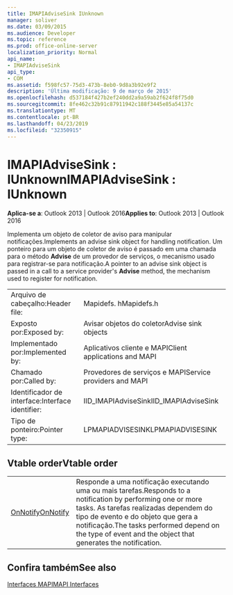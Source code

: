 ```yaml
---
title: IMAPIAdviseSink IUnknown
manager: soliver
ms.date: 03/09/2015
ms.audience: Developer
ms.topic: reference
ms.prod: office-online-server
localization_priority: Normal
api_name:
- IMAPIAdviseSink
api_type:
- COM
ms.assetid: f598fc57-75d3-473b-8eb0-9d8a3b92e9f2
description: 'Última modificação: 9 de março de 2015'
ms.openlocfilehash: d537184f427b2ef240dd2a9a59ab2f624f8f75d0
ms.sourcegitcommit: 8fe462c32b91c87911942c188f3445e85a54137c
ms.translationtype: MT
ms.contentlocale: pt-BR
ms.lasthandoff: 04/23/2019
ms.locfileid: "32350915"
---
```

# <a name="imapiadvisesink--iunknown"></a><span data-ttu-id="ca93d-103">IMAPIAdviseSink : IUnknown</span><span class="sxs-lookup"><span data-stu-id="ca93d-103">IMAPIAdviseSink : IUnknown</span></span>

  
  
<span data-ttu-id="ca93d-104">**Aplica-se a**: Outlook 2013 | Outlook 2016</span><span class="sxs-lookup"><span data-stu-id="ca93d-104">**Applies to**: Outlook 2013 | Outlook 2016</span></span> 
  
<span data-ttu-id="ca93d-105">Implementa um objeto de coletor de aviso para manipular notificações.</span><span class="sxs-lookup"><span data-stu-id="ca93d-105">Implements an advise sink object for handling notification.</span></span> <span data-ttu-id="ca93d-106">Um ponteiro para um objeto de coletor de aviso é passado em uma chamada para o método **Advise** de um provedor de serviços, o mecanismo usado para registrar-se para notificação.</span><span class="sxs-lookup"><span data-stu-id="ca93d-106">A pointer to an advise sink object is passed in a call to a service provider's **Advise** method, the mechanism used to register for notification.</span></span> 
  
|||
|:-----|:-----|
|<span data-ttu-id="ca93d-107">Arquivo de cabeçalho:</span><span class="sxs-lookup"><span data-stu-id="ca93d-107">Header file:</span></span>  <br/> |<span data-ttu-id="ca93d-108">Mapidefs. h</span><span class="sxs-lookup"><span data-stu-id="ca93d-108">Mapidefs.h</span></span>  <br/> |
|<span data-ttu-id="ca93d-109">Exposto por:</span><span class="sxs-lookup"><span data-stu-id="ca93d-109">Exposed by:</span></span>  <br/> |<span data-ttu-id="ca93d-110">Avisar objetos do coletor</span><span class="sxs-lookup"><span data-stu-id="ca93d-110">Advise sink objects</span></span>  <br/> |
|<span data-ttu-id="ca93d-111">Implementado por:</span><span class="sxs-lookup"><span data-stu-id="ca93d-111">Implemented by:</span></span>  <br/> |<span data-ttu-id="ca93d-112">Aplicativos cliente e MAPI</span><span class="sxs-lookup"><span data-stu-id="ca93d-112">Client applications and MAPI</span></span>  <br/> |
|<span data-ttu-id="ca93d-113">Chamado por:</span><span class="sxs-lookup"><span data-stu-id="ca93d-113">Called by:</span></span>  <br/> |<span data-ttu-id="ca93d-114">Provedores de serviços e MAPI</span><span class="sxs-lookup"><span data-stu-id="ca93d-114">Service providers and MAPI</span></span>  <br/> |
|<span data-ttu-id="ca93d-115">Identificador de interface:</span><span class="sxs-lookup"><span data-stu-id="ca93d-115">Interface identifier:</span></span>  <br/> |<span data-ttu-id="ca93d-116">IID_IMAPIAdviseSink</span><span class="sxs-lookup"><span data-stu-id="ca93d-116">IID_IMAPIAdviseSink</span></span>  <br/> |
|<span data-ttu-id="ca93d-117">Tipo de ponteiro:</span><span class="sxs-lookup"><span data-stu-id="ca93d-117">Pointer type:</span></span>  <br/> |<span data-ttu-id="ca93d-118">LPMAPIADVISESINK</span><span class="sxs-lookup"><span data-stu-id="ca93d-118">LPMAPIADVISESINK</span></span>  <br/> |
   
## <a name="vtable-order"></a><span data-ttu-id="ca93d-119">Vtable order</span><span class="sxs-lookup"><span data-stu-id="ca93d-119">Vtable order</span></span>

|||
|:-----|:-----|
|[<span data-ttu-id="ca93d-120">OnNotify</span><span class="sxs-lookup"><span data-stu-id="ca93d-120">OnNotify</span></span>](imapiadvisesink-onnotify.md) <br/> |<span data-ttu-id="ca93d-121">Responde a uma notificação executando uma ou mais tarefas.</span><span class="sxs-lookup"><span data-stu-id="ca93d-121">Responds to a notification by performing one or more tasks.</span></span> <span data-ttu-id="ca93d-122">As tarefas realizadas dependem do tipo de evento e do objeto que gera a notificação.</span><span class="sxs-lookup"><span data-stu-id="ca93d-122">The tasks performed depend on the type of event and the object that generates the notification.</span></span>  <br/> |
   
## <a name="see-also"></a><span data-ttu-id="ca93d-123">Confira também</span><span class="sxs-lookup"><span data-stu-id="ca93d-123">See also</span></span>



[<span data-ttu-id="ca93d-124">Interfaces MAPI</span><span class="sxs-lookup"><span data-stu-id="ca93d-124">MAPI Interfaces</span></span>](mapi-interfaces.md)

